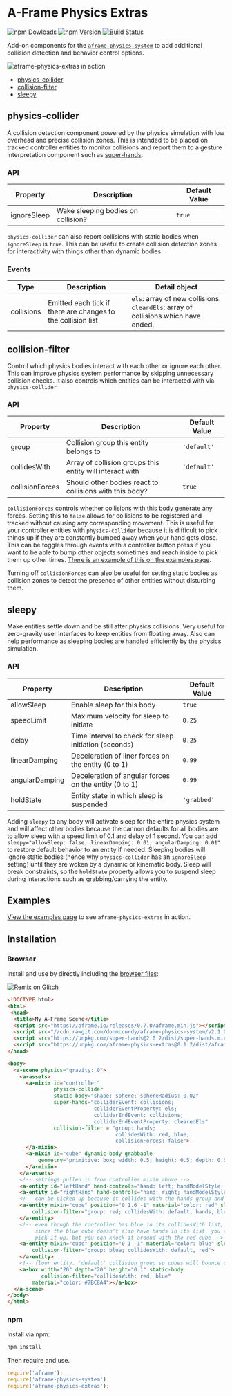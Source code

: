 # A-Frame Physics Extras
[![npm Dowloads](https://img.shields.io/npm/dt/aframe-physics-extras.svg?style=flat-square)](https://www.npmjs.com/package/aframe-physics-extras)
[![npm Version](http://img.shields.io/npm/v/aframe-physics-extras.svg?style=flat-square)](https://www.npmjs.com/package/aframe-physics-extras)
[![Build Status](https://travis-ci.org/wmurphyrd/aframe-physics-extras.svg?branch=master)](https://travis-ci.org/wmurphyrd/aframe-physics-extras)

Add-on components for the
[`aframe-physics-system`](https://github.com/donmccurdy/aframe-physics-system)
to add additional collision detection and behavior control options.

![aframe-physics-extras in action](./readme_files/physics.gif)

* [physics-collider](#physics-collider)
* [collision-filter](#collision-filter)
* [sleepy](#sleepy)

## physics-collider

A collision detection component powered by the physics simulation with low
overhead and precise collision zones. This is intended to be placed on
tracked controller entities to monitor collisions and report them to
a gesture interpretation component such as
[super-hands](https://github.com/wmurphyrd/aframe-super-hands-component).

### API

| Property | Description | Default Value |
| -------- | ----------- | ------------- |
| ignoreSleep | Wake sleeping bodies on collision?   | `true` |

`physics-collider` can also report collisions with static bodies when
`ignoreSleep` is `true`. This can be useful to create collision detection zones
for interactivity with things other than dynamic bodies.

### Events

| Type | Description | Detail object |
| --- | --- | --- |
| collisions | Emitted each tick if there are changes to the collision list | `els`: array of new collisions. `cleardEls`: array of collisions which have ended. |

## collision-filter

Control which physics bodies interact with each other or ignore each other.
This can improve physics system performance by skipping unnecessary
collision checks. It also controls which entities can be interacted with
via `physics-collider`

### API

| Property | Description | Default Value |
| -------- | ----------- | ------------- |
| group | Collision group this entity belongs to  | `'default'` |
| collidesWith | Array of collision groups this entity will interact with | `'default'` |
| collisionForces | Should other bodies react to collisions with this body? | `true` |

`collisionForces` controls whether collisions with this body generate any
forces. Setting this to `false` allows for collisions to be registered and
tracked without causing any corresponding movement. This is useful for
your controller entities with `physics-collider` because it is difficult
to pick things up if they are constantly bumped away when your hand gets close.
This can be toggles through events with a controller button press
if you want to be able to bump other
objects sometimes and reach inside to pick them up other times.
[There is an example of this on the examples page](#examples).

Turning off `collisionForces` can also be useful
for setting static bodies as collision zones to detect the presence
of other entities without disturbing them.

## sleepy

Make entities settle down and be still after physics collisions. Very useful
for zero-gravity user interfaces to keep entities from floating away. Also
can help performance as sleeping bodies are handled efficiently by the physics
simulation.

### API

| Property | Description | Default Value |
| -------- | ----------- | ------------- |
| allowSleep | Enable sleep for this body | `true` |
| speedLimit | Maximum velocity for sleep to initiate | `0.25` |
| delay | Time interval to check for sleep initiation (seconds) | `0.25` |
| linearDamping | Deceleration of liner forces on the entity (0 to 1) | `0.99` |
| angularDamping | Deceleration of angular forces on the entity (0 to 1) | `0.99` |
| holdState | Entity state in which sleep is suspended | `'grabbed'` |

Adding `sleepy` to any body will activate sleep for the entire physics system
and will affect other bodies because the cannon defaults for all bodies
are to allow sleep with a speed limit of 0.1 and delay of 1 second. You can
add `sleepy="allowSleep: false; linearDamping: 0.01; angularDamping: 0.01"`
to restore default behavior to an entity if needed.
Sleeping bodies will ignore static bodies
(hence why `physics-collider` has an `ignoreSleep` setting) until they
are woken by a dynamic or kinematic body. Sleep will break constraints,
so the `holdState` property allows you to suspend sleep during interactions
such as grabbing/carrying the entity.

## Examples

[View the examples page](http://wmurphyrd.github.io/aframe-physics-extras/examples/) to see `aframe-physics-extras` in action.

## Installation

### Browser

Install and use by directly including the [browser files](dist):

[![Remix on Glitch](https://cdn.glitch.com/2703baf2-b643-4da7-ab91-7ee2a2d00b5b%2Fremix-button.svg)](https://glitch.com/edit/#!/remix/blue-animal)

```html
<!DOCTYPE html>
<html>
 <head>
  <title>My A-Frame Scene</title>
  <script src="https://aframe.io/releases/0.7.0/aframe.min.js"></script>
  <script src="//cdn.rawgit.com/donmccurdy/aframe-physics-system/v2.1.0/dist/aframe-physics-system.min.js"></script>
  <script src="https://unpkg.com/super-hands@2.0.2/dist/super-hands.min.js"></script>
  <script src="https://unpkg.com/aframe-physics-extras@0.1.2/dist/aframe-physics-extras.min.js"></script>
</head>

<body>
  <a-scene physics="gravity: 0">
    <a-assets>
      <a-mixin id="controller"
               physics-collider
               static-body="shape: sphere; sphereRadius: 0.02"
               super-hands="colliderEvent: collisions;
                            colliderEventProperty: els;
                            colliderEndEvent: collisions;
                            colliderEndEventProperty: clearedEls"
               collision-filter = "group: hands;
                                   collidesWith: red, blue;
                                   collisionForces: false">
      </a-mixin>
      <a-mixin id="cube" dynamic-body grabbable
          geometry="primitive: box; width: 0.5; height: 0.5; depth: 0.5">
      </a-mixin>
    </a-assets>
    <!-- settings pulled in from controller mixin above -->
    <a-entity id="leftHand" hand-controls="hand: left; handModelStyle: lowPoly; color: #ffcccc" mixin="controller"></a-entity>
    <a-entity id="rightHand" hand-controls="hand: right; handModelStyle: lowPoly; color: #ffcccc" mixin="controller"></a-entity>
    <!-- can be picked up because it collides with the hands group and vice versa -->
    <a-entity mixin="cube" position="0 1.6 -1" material="color: red" sleepy
        collision-filter="group: red; collidesWith: default, hands, blue">
    </a-entity>
    <!-- even though the controller has blue in its collidesWith list,
         since the blue cube doesn't also have hands in its list, you cannot
         pick it up, but you can knock it around with the red cube -->
    <a-entity mixin="cube" position="0 1 -1" material="color: blue" sleepy
        collision-filter="group: blue; collidesWith: default, red">
    </a-entity>
    <!-- floor entity. 'default' collision group so cubes will bounce off -->
    <a-box width="20" depth="20" height="0.1" static-body
           collision-filter="collidesWith: red, blue"
        material="color: #7BC8A4"></a-box>
  </a-scene>
</body>
</html>
```

### npm

Install via npm:

```bash
npm install
```

Then require and use.

```js
require('aframe');
require('aframe-physics-system')
require('aframe-physics-extras');
```

